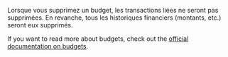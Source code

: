 Lorsque vous supprimez un budget, les transactions liées ne seront pas supprimées. En revanche, tous les historiques financiers (montants, etc.) seront eux supprimés.

If you want to read more about budgets, check out the [official documentation on budgets](https://docs.firefly-iii.org/concepts/budgets).